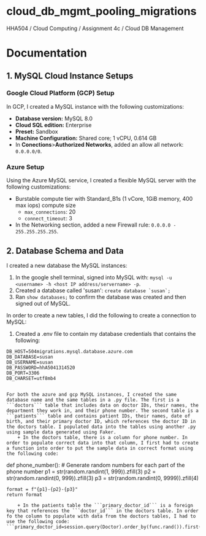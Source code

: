 # cloud_db_mgmt_pooling_migrations
HHA504 / Cloud Computing / Assignment 4c / Cloud DB Management


# Documentation
## 1. MySQL Cloud Instance Setups
### Google Cloud Platform (GCP) Setup
In GCP, I created a MySQL instance with the following customizations: 
+ **Database version:** MySQL 8.0 
+ **Cloud SQL edition:** Enterprise
+ **Preset:** Sandbox
+ **Machine Configuration:** Shared core; 1 vCPU, 0.614 GB
+ In **Conections**>**Authorized Networks**, added an allow all network: ```0.0.0.0/0```. 

### Azure Setup
Using the Azure MySQL service, I created a flexible MySQL server with the following customizations: 
+ Burstable compute tier with Standard_B1s (1 vCore, 1GiB memory, 400 max iops) compute size 
    + ```max_connections```: 20
    + ```connect_timeout```: 3
+ In the Networking section, added a new Firewall rule: ```0.0.0.0 - 255.255.255.255```. 

## 2. Database Schema and Data 
I created a new database the MySQL instances: 
1. In the google shell terminal, signed into MySQL with: ```mysql -u <username> -h <host IP address/servername> -p```. 
2. Created a database called 'susan': ```create database `susan`;```
3. Ran ```show databases;``` to confirm the database was created and then signed out of MySQL. 

In order to create a new tables, I did the following to create a connection to MySQL: 
1. Created a .env file to contain my database credentials that contains the following: 
```
DB_HOST=504migrations.mysql.database.azure.com
DB_DATABASE=susan
DB_USERNAME=susan
DB_PASSWORD=hhA5041314520
DB_PORT=3306
DB_CHARSET=utf8mb4


For both the azure and gcp MySQL instances, I created the same database name and the same tables in a .py file. The first is a ```doctors``` table that includes data on doctor IDs, their names, the department they work in, and their phone number. The second table is a ```patients``` table and contains patient IDs, their names, date of birth, and their primary doctor ID, which references the doctor ID in the doctors table. I populated data into the tables using another .py using sample data generated using Faker. 
    + In the doctors table, there is a column for phone number. In order to populate correct data into that column, I first had to create a function into order to put the sample data in correct format using the following code: 
```
def phone_number():
    # Generate random numbers for each part of the phone number
    p1 = str(random.randint(1, 999)).zfill(3)
    p2 = str(random.randint(0, 999)).zfill(3)
    p3 = str(random.randint(0, 9999)).zfill(4)

    format = f"{p1}-{p2}-{p3}"
    return format
``` 
    + In the patients table the ```primary_doctor_id``` is a foreign key that references the ```doctor_id``` in the doctors table. In order fo the column to populate with data from the doctors tables, I had to use the following code: ```primary_doctor_id=session.query(Doctor).order_by(func.rand()).first().doctor_id```.
 

